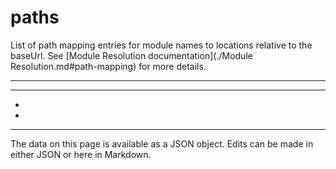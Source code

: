 <!-- Important! Do not modify comment blocks. They are necessary for the transformer to work properly -->

<!-- title -->
# paths

<!-- shortDescription -->
List of path mapping entries for module names to locations relative to the baseUrl. See [Module Resolution documentation](./Module Resolution.md#path-mapping) for more details.

---

<!-- extendedDescription -->


---

<!-- references -->
- []()
- []()
---

<!-- footer -->
The data on this page is available as a JSON object. Edits can be made in either JSON or here in Markdown.
